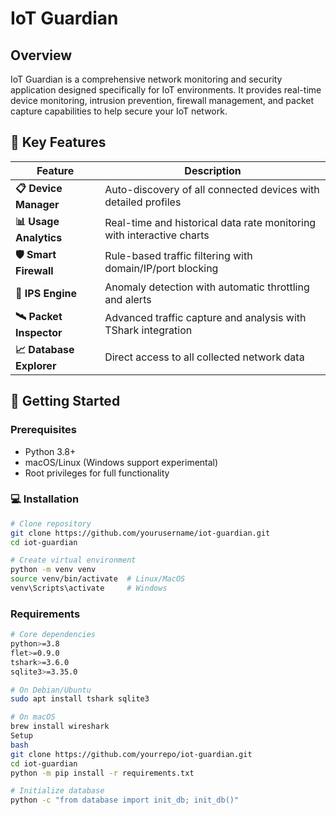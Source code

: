 # IoT Guardian

## Overview

IoT Guardian is a comprehensive network monitoring and security application designed specifically for IoT environments. It provides real-time device monitoring, intrusion prevention, firewall management, and packet capture capabilities to help secure your IoT network.

## 🌟 Key Features  

| Feature | Description |  
|---------|-------------|  
| **📋 Device Manager** | Auto-discovery of all connected devices with detailed profiles |  
| **📊 Usage Analytics** | Real-time and historical data rate monitoring with interactive charts |  
| **🛡️ Smart Firewall** | Rule-based traffic filtering with domain/IP/port blocking |  
| **🚨 IPS Engine** | Anomaly detection with automatic throttling and alerts |  
| **🛰 Packet Inspector** | Advanced traffic capture and analysis with TShark integration |  
| **📈 Database Explorer** | Direct access to all collected network data |  

## 🚀 Getting Started  

### Prerequisites  
- Python 3.8+  
- macOS/Linux (Windows support experimental)  
- Root privileges for full functionality  

### 💻 Installation  
```bash  
# Clone repository  
git clone https://github.com/yourusername/iot-guardian.git  
cd iot-guardian  

# Create virtual environment  
python -m venv venv  
source venv/bin/activate  # Linux/MacOS  
venv\Scripts\activate     # Windows  
```

### Requirements
```bash  
# Core dependencies
python>=3.8
flet>=0.9.0
tshark>=3.6.0
sqlite3>=3.35.0

# On Debian/Ubuntu
sudo apt install tshark sqlite3

# On macOS
brew install wireshark
Setup
bash
git clone https://github.com/yourrepo/iot-guardian.git
cd iot-guardian
python -m pip install -r requirements.txt

# Initialize database
python -c "from database import init_db; init_db()"
```
